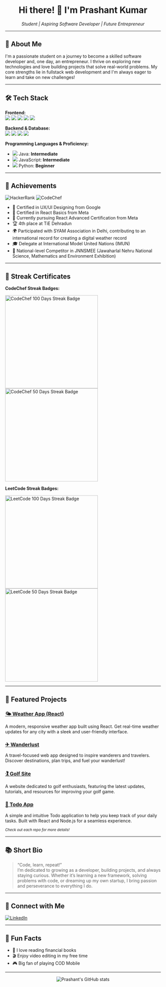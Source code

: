 <h1 align="center">Hi there! 👋 I'm Prashant Kumar</h1>
<p align="center">
  <em>Student | Aspiring Software Developer | Future Entrepreneur</em>
</p>

---

## 🚀 About Me

I'm a passionate student on a journey to become a skilled software developer and, one day, an entrepreneur. I thrive on exploring new technologies and love building projects that solve real-world problems. My core strengths lie in fullstack web development and I'm always eager to learn and take on new challenges!

---

## 🛠️ Tech Stack

**Frontend:**  
<img src="https://img.shields.io/badge/HTML5-E34F26?style=flat&logo=html5&logoColor=white"/>
<img src="https://img.shields.io/badge/CSS3-1572B6?style=flat&logo=css3&logoColor=white"/>
<img src="https://img.shields.io/badge/JavaScript-ES6-F7DF1E?style=flat&logo=javascript&logoColor=black"/>
<img src="https://img.shields.io/badge/React-20232A?style=flat&logo=react&logoColor=61DAFB"/>
<img src="https://img.shields.io/badge/Angular-DD0031?style=flat&logo=angular&logoColor=white"/>

**Backend & Database:**  
<img src="https://img.shields.io/badge/Node.js-339933?style=flat&logo=nodedotjs&logoColor=white"/>
<img src="https://img.shields.io/badge/Express.js-000000?style=flat&logo=express&logoColor=white"/>
<img src="https://img.shields.io/badge/MongoDB-47A248?style=flat&logo=mongodb&logoColor=white"/>
<img src="https://img.shields.io/badge/SQL-4479A1?style=flat&logo=mysql&logoColor=white"/>

**Programming Languages & Proficiency:**  
- <img src="https://img.shields.io/badge/Java-ED8B00?style=flat&logo=java&logoColor=white"/> Java: <b>Intermediate</b>  
- <img src="https://img.shields.io/badge/JavaScript-F7DF1E?style=flat&logo=javascript&logoColor=black"/> JavaScript: <b>Intermediate</b>  
- <img src="https://img.shields.io/badge/Python-3776AB?style=flat&logo=python&logoColor=white"/> Python: <b>Beginner</b>  

---

## 🏅 Achievements

![HackerRank](https://img.shields.io/badge/HackerRank-3%20Star-green?style=flat&logo=hackerrank&logoColor=white)
![CodeChef](https://img.shields.io/badge/CodeChef-1%20Star-orange?style=flat&logo=codechef&logoColor=white)

- 📜 Certified in UX/UI Designing from Google  
- 📜 Certified in React Basics from Meta  
- 🚀 Currently pursuing React Advanced Certification from Meta  
- 🏆 4th place at TiE Dehradun  
- 🌍 Participated with SYAM Association in Delhi, contributing to an international record for creating a digital weather record  
- 🎓 Delegate at International Model United Nations (IMUN)  
- 🧪 National-level Competitor in JNNSMEE (Jawaharlal Nehru National Science, Mathematics and Environment Exhibition)

---

## 📸 Streak Certificates

**CodeChef Streak Badges:**

<img src="./100.png" width="300" alt="CodeChef 100 Days Streak Badge" />
<img src="./50.jpeg" width="300" alt="CodeChef 50 Days Streak Badge" />

**LeetCode Streak Badges:**

<img src="./lc100.png" width="300" alt="LeetCode 100 Days Streak Badge" />
<img src="./lc50.png" width="300" alt="LeetCode 50 Days Streak Badge" />

---

## 🌟 Featured Projects

### [🌤 Weather App (React)](https://github.com/PRASHANTKUMAR-7/weather-app)
A modern, responsive weather app built using React. Get real-time weather updates for any city with a sleek and user-friendly interface.

### [✈ Wanderlust](https://github.com/PRASHANTKUMAR-7/wanderlust)
A travel-focused web app designed to inspire wanderers and travelers. Discover destinations, plan trips, and fuel your wanderlust!

### [🏌 Golf Site](https://github.com/PRASHANTKUMAR-7/golf-site)
A website dedicated to golf enthusiasts, featuring the latest updates, tutorials, and resources for improving your golf game.

### [📝 Todo App](https://github.com/PRASHANTKUMAR-7/todo-app)
A simple and intuitive Todo application to help you keep track of your daily tasks. Built with React and Node.js for a seamless experience.

<sub>*Check out each repo for more details!*</sub>

---

## 📚 Short Bio

> “Code, learn, repeat!”  
> I’m dedicated to growing as a developer, building projects, and always staying curious. Whether it’s learning a new framework, solving problems with code, or dreaming up my own startup, I bring passion and perseverance to everything I do.

---

## 🔗 Connect with Me

[![LinkedIn](https://img.shields.io/badge/-LinkedIn-blue?style=flat&logo=linkedin&logoColor=white)](https://www.linkedin.com/in/prashant-kumar-55b83824b/)

---

## 🎯 Fun Facts

- 📖 I love reading financial books  
- 🎬 Enjoy video editing in my free time  
- 🎮 Big fan of playing COD Mobile  

---

<p align="center">
  <img src="https://github-readme-stats.vercel.app/api?username=PRASHANTKUMAR-7&show_icons=true&theme=radical" alt="Prashant's GitHub stats" />
</p>
